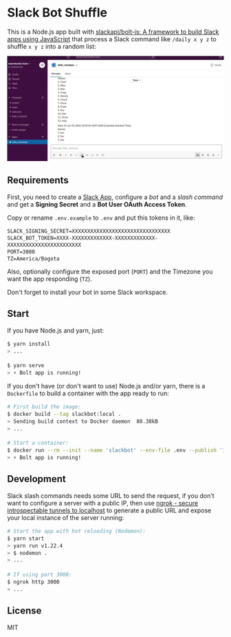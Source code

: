 # Slack Bot Shuffle

This is a Node.js app built with [slackapi/bolt-js: A framework to build Slack apps using JavaScript](https://github.com/slackapi/bolt-js) that process a Slack command like `/daily x y z` to shuffle `x y z` into a random list:

![A screencast](screencast.gif)

## Requirements

First, you need to create a [Slack App](https://api.slack.com/apps?new_app=1), configure a *bot* and a *slash command* and get a **Signing Secret** and a **Bot User OAuth Access Token**.

Copy or rename `.env.example` to `.env` and put this tokens in it, like:

```env
SLACK_SIGNING_SECRET=XXXXXXXXXXXXXXXXXXXXXXXXXXXXXXXX
SLACK_BOT_TOKEN=XXXX-XXXXXXXXXXXXX-XXXXXXXXXXXXX-XXXXXXXXXXXXXXXXXXXXXXXX
PORT=3000
TZ=America/Bogota
```

Also, optionally configure the exposed port (`PORT`) and the Timezone you want the app responding (`TZ`).

Don't forget to install your bot in some Slack workspace.

## Start

If you have Node.js and yarn, just:

```sh
$ yarn install
> ...

$ yarn serve
> ⚡️ Bolt app is running!
```

If you don't have (or don't want to use) Node.js and/or yarn, there is a `Dockerfile` to build a container with the app ready to run:

```sh
# First build the image:
$ docker build --tag slackbot:local .
> Sending build context to Docker daemon  80.38kB
> ...

# Start a container:
$ docker run --rm --init --name 'slackbot' --env-file .env --publish '127.0.0.1:3000:3000' slackbot:local
> ⚡️ Bolt app is running!
```

## Development

Slack slash commands needs some URL to send the request, if you don't want to configure a server with a public IP, then use [ngrok - secure introspectable tunnels to localhost](https://ngrok.com/) to generate a public URL and expose your local instance of the server running:

```sh
# Start the app with hot reloading (Nodemon):
$ yarn start
> yarn run v1.22.4
> $ nodemon .
> ...

# If using port 3000:
$ ngrok http 3000
> ...
```

## License

MIT
